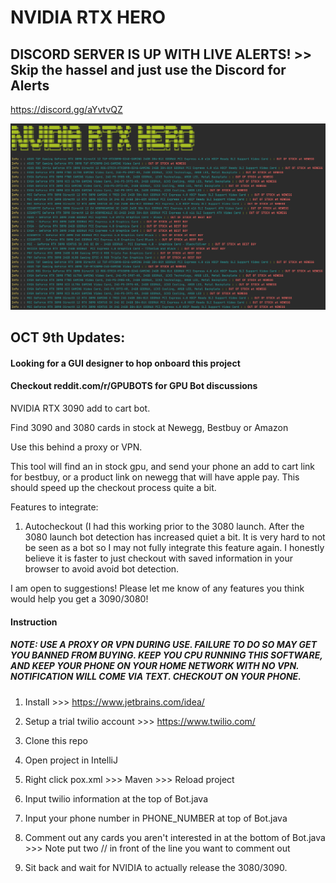 # NVIDIA RTX HERO 

## DISCORD SERVER IS UP WITH LIVE ALERTS!  >> Skip the hassel and just use the Discord for Alerts
 
https://discord.gg/aYvtvQZ
 
 
 ![Alt text](screenshot.png?raw=true "Optional Title")
 
 
 
 
 
 
 
 
 
 ## OCT 9th Updates:
 
 #### Looking for a GUI designer to hop onboard this project
 #### Checkout reddit.com/r/GPUBOTS  for GPU Bot discussions
 
 
 NVIDIA RTX 3090 add to cart bot.
 
Find 3090 and 3080 cards in stock at Newegg, Bestbuy or Amazon

Use this behind a proxy or VPN. 

This tool will find an in stock gpu, and send your phone an add to cart link for bestbuy, or a product link on newegg that will have apple pay. This should speed up the checkout process quite a bit. 

Features to integrate:
1. Autocheckout (I had this working prior to the 3080 launch. After the 3080 launch bot detection has increased quiet a bit. It is very hard to not be seen as a bot so I may not fully integrate this feature again. I honestly believe it is faster to just checkout with saved information in your browser to avoid avoid bot detection. 




I am open to suggestions! Please let me know of any features you think would help you get a 3090/3080!


#### Instruction

##### NOTE: USE A PROXY OR VPN DURING USE. FAILURE TO DO SO MAY GET YOU BANNED FROM BUYING. KEEP YOU CPU RUNNING THIS SOFTWARE, AND KEEP YOUR PHONE ON YOUR HOME NETWORK WITH NO VPN. NOTIFICATION WILL COME VIA TEXT. CHECKOUT ON YOUR PHONE.

1. Install  >>> https://www.jetbrains.com/idea/

2. Setup a trial twilio account >>> https://www.twilio.com/ 

3. Clone this repo

4. Open project in IntelliJ

5. Right click pox.xml >>> Maven >>> Reload project

6. Input twilio information at the top of Bot.java 

7. Input your phone number in PHONE_NUMBER at top of Bot.java

8. Comment out any cards you aren't interested in at the bottom of Bot.java  >>> Note put two // in front of the line you want to comment out

9. Sit back and wait for NVIDIA to actually release the 3080/3090.
